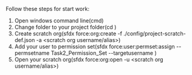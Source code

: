 Follow these steps for start work:
1) Open windows command line(cmd)
2) Change folder to your project folder(cd <your project path>)
3) Create scratch org(sfdx force:org:create -f ./config/project-scratch-def.json -a <scratch org username/alias>)
4) Add your user to permission set(sfdx force:user:permset:assign --permsetname Task2_Permission_Set --targetusername <user name>)
5) Open your scratch org(sfdx force:org:open -u <scratch org username/alias>)
